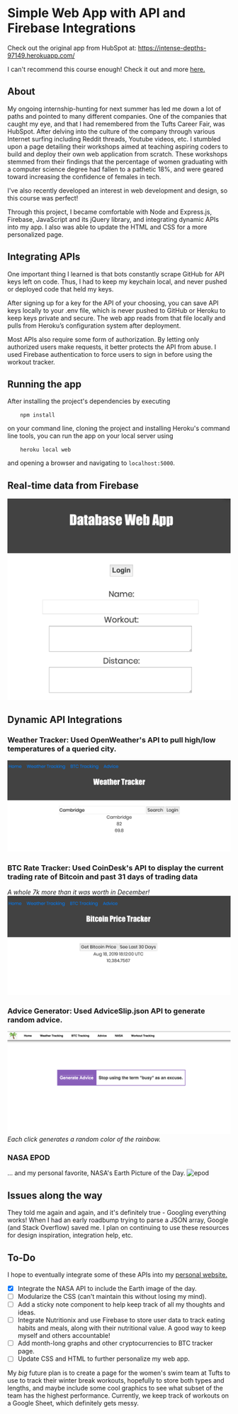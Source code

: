 # Simple Web App with API and Firebase Integrations

Check out the original app from HubSpot at: https://intense-depths-97149.herokuapp.com/

I can't recommend this course enough! Check it out and more [here.](https://app.hubspot.com/learning-center)

## About
My ongoing internship-hunting for next summer has led me down a lot of paths and pointed to many different companies. One of
the companies that caught my eye, and that I had remembered from the Tufts Career Fair, was HubSpot. After delving into the
culture of the company through various Internet surfing including Reddit threads, Youtube videos, etc. I stumbled upon a page
detailing their workshops aimed at teaching aspiring coders to build and deploy their own web application from scratch. These
workshops stemmed from their findings that the percentage of women graduating with a computer science degree had fallen to a 
pathetic 18%, and were geared toward increasing the confidence of females in tech.

I've also recently developed an interest in web development and design, so this course was perfect!

Through this project, I became comfortable with Node and Express.js, Firebase, JavaScript and its jQuery library, and 
integrating dynamic APIs into my app. I also was able to update the HTML and CSS for a more personalized page.

## Integrating APIs

One important thing I learned is that bots constantly scrape GitHub for API keys left on code. Thus, I had to keep my keychain 
local, and never pushed or deployed code that held my keys. 

After signing up for a key for the API of your choosing, you can save API keys locally to your .env file, which is never pushed to GitHub or Heroku to keep keys private and secure. The web app  reads from that file locally and pulls from Heroku’s configuration system after deployment.

Most APIs also require some form of authorization. By letting only authorized users make requests, it better protects the API from abuse. I used Firebase authentication to force users to sign in before using the workout tracker.

## Running the app
After installing the project's dependencies by executing
```
	npm install 
```
on your command line, cloning the project and installing Heroku's command line tools, you can run the app on your local server using
```
	heroku local web	
```
and opening a browser and navigating to `localhost:5000`.


## Real-time data from Firebase 
![firebase](images/firebase.png)

## Dynamic API Integrations

### Weather Tracker: Used OpenWeather's API to pull high/low temperatures of a queried city.
![weather](images/weather.png)

### BTC Rate Tracker: Used CoinDesk's API to display the current trading rate of Bitcoin and past 31 days of trading data

*A whole 7k more than it was worth in December!*
![btc](images/btc.png)

### Advice Generator: Used AdviceSlip.json API to generate random advice.
![advice](images/advice.png)
*Each click generates a random color of the rainbow.*

### NASA EPOD
... and my personal favorite, NASA's Earth Picture of the Day.
![epod](images/nasaepod.png)

## Issues along the way
They told me again and again, and it's definitely true - Googling everything works! When I had an early roadbump trying 
to parse a JSON array, Google (and Stack Overflow) saved me. I plan on continuing to use these resources for design 
inspiration, integration help, etc.

## To-Do
I hope to eventually integrate some of these APIs into my [personal website.](https://www.sook-hee.com)

- [X] Integrate the NASA API to include the Earth image of the day.
- [ ] Modularize the CSS (can't maintain this without losing my mind).
- [ ] Add a sticky note component to help keep track of all my thoughts and ideas.
- [ ] Integrate Nutritionix and use Firebase to store user data to track eating habits and meals, along with their nutritional
value. A good way to keep myself and others accountable!
- [ ] Add month-long graphs and other cryptocurrencies to BTC tracker page.
- [ ] Update CSS and HTML to further personalize my web app.

My *big* future plan is to create a page for the women's swim team at Tufts to use to track their winter break workouts,
hopefully to store both types and lengths, and maybe include some cool graphics to see what subset of the team has the
highest performance. Currently, we keep track of workouts on a Google Sheet, which definitely gets messy. 
